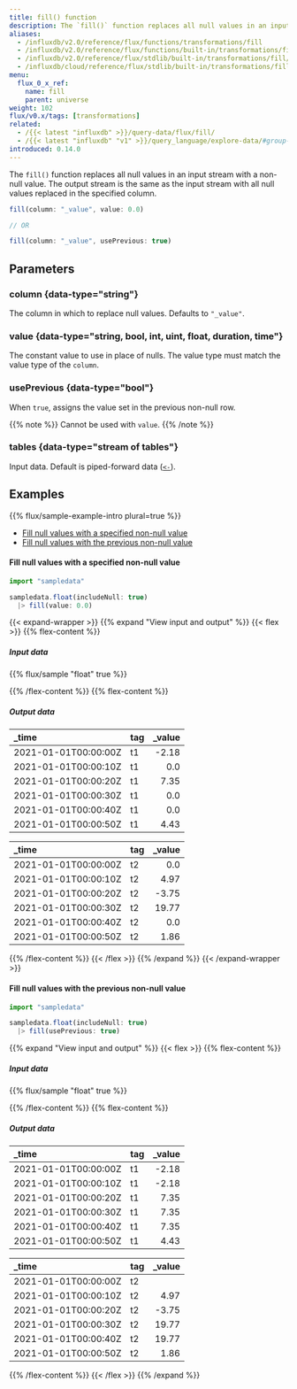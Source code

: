 ```yaml
---
title: fill() function
description: The `fill()` function replaces all null values in an input stream and replace them with a non-null value.
aliases:
  - /influxdb/v2.0/reference/flux/functions/transformations/fill
  - /influxdb/v2.0/reference/flux/functions/built-in/transformations/fill/
  - /influxdb/v2.0/reference/flux/stdlib/built-in/transformations/fill/
  - /influxdb/cloud/reference/flux/stdlib/built-in/transformations/fill/
menu:
  flux_0_x_ref:
    name: fill
    parent: universe
weight: 102
flux/v0.x/tags: [transformations]
related:
  - /{{< latest "influxdb" >}}/query-data/flux/fill/
  - /{{< latest "influxdb" "v1" >}}/query_language/explore-data/#group-by-time-intervals-and-fill, InfluxQL – FILL
introduced: 0.14.0
---
```


The `fill()` function replaces all null values in an input stream with a non-null value.
The output stream is the same as the input stream with all null values replaced in the specified column.

```js
fill(column: "_value", value: 0.0)

// OR

fill(column: "_value", usePrevious: true)
```

## Parameters

### column {data-type="string"}
The column in which to replace null values. Defaults to `"_value"`.

### value {data-type="string, bool, int, uint, float, duration, time"}
The constant value to use in place of nulls.
The value type must match the value type of the `column`.

### usePrevious {data-type="bool"}
When `true`, assigns the value set in the previous non-null row.

{{% note %}}
Cannot be used with `value`.
{{% /note %}}

### tables {data-type="stream of tables"}
Input data.
Default is piped-forward data ([`<-`](/flux/v0.x/spec/expressions/#pipe-expressions)).

## Examples
{{% flux/sample-example-intro plural=true %}}

- [Fill null values with a specified non-null value](#fill-null-values-with-a-specified-non-null-value)
- [Fill null values with the previous non-null value](#fill-null-values-with-the-previous-non-null-value)

#### Fill null values with a specified non-null value
```js
import "sampledata"

sampledata.float(includeNull: true)
  |> fill(value: 0.0)
```

{{< expand-wrapper >}}
{{% expand "View input and output" %}}
{{< flex >}}
{{% flex-content %}}

##### Input data
{{% flux/sample "float" true %}}

{{% /flex-content %}}
{{% flex-content %}}

##### Output data
| _time                | tag | _value |
| :------------------- | :-- | -----: |
| 2021-01-01T00:00:00Z | t1  |  -2.18 |
| 2021-01-01T00:00:10Z | t1  |    0.0 |
| 2021-01-01T00:00:20Z | t1  |   7.35 |
| 2021-01-01T00:00:30Z | t1  |    0.0 |
| 2021-01-01T00:00:40Z | t1  |    0.0 |
| 2021-01-01T00:00:50Z | t1  |   4.43 |

| _time                | tag | _value |
| :------------------- | :-- | -----: |
| 2021-01-01T00:00:00Z | t2  |    0.0 |
| 2021-01-01T00:00:10Z | t2  |   4.97 |
| 2021-01-01T00:00:20Z | t2  |  -3.75 |
| 2021-01-01T00:00:30Z | t2  |  19.77 |
| 2021-01-01T00:00:40Z | t2  |    0.0 |
| 2021-01-01T00:00:50Z | t2  |   1.86 |

{{% /flex-content %}}
{{< /flex >}}
{{% /expand %}}
{{< /expand-wrapper >}}

#### Fill null values with the previous non-null value
```js
import "sampledata"

sampledata.float(includeNull: true)
  |> fill(usePrevious: true)
```

{{% expand "View input and output" %}}
{{< flex >}}
{{% flex-content %}}

##### Input data
{{% flux/sample "float" true %}}

{{% /flex-content %}}
{{% flex-content %}}

##### Output data
| _time                | tag | _value |
| :------------------- | :-- | -----: |
| 2021-01-01T00:00:00Z | t1  |  -2.18 |
| 2021-01-01T00:00:10Z | t1  |  -2.18 |
| 2021-01-01T00:00:20Z | t1  |   7.35 |
| 2021-01-01T00:00:30Z | t1  |   7.35 |
| 2021-01-01T00:00:40Z | t1  |   7.35 |
| 2021-01-01T00:00:50Z | t1  |   4.43 |

| _time                | tag | _value |
| :------------------- | :-- | -----: |
| 2021-01-01T00:00:00Z | t2  |        |
| 2021-01-01T00:00:10Z | t2  |   4.97 |
| 2021-01-01T00:00:20Z | t2  |  -3.75 |
| 2021-01-01T00:00:30Z | t2  |  19.77 |
| 2021-01-01T00:00:40Z | t2  |  19.77 |
| 2021-01-01T00:00:50Z | t2  |   1.86 |

{{% /flex-content %}}
{{< /flex >}}
{{% /expand %}}
